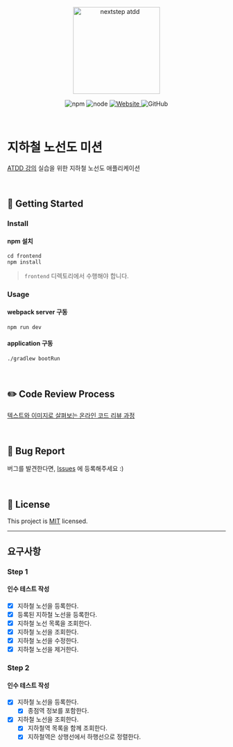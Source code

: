<p style="text-align: center">
    <img width="200px;" alt="nextstep atdd" src="https://raw.githubusercontent.com/woowacourse/atdd-subway-admin-frontend/master/images/main_logo.png"/>
</p>
<p style="text-align: center">
  <img alt="npm" src="https://img.shields.io/badge/npm-%3E%3D%205.5.0-blue">
  <img alt="node" src="https://img.shields.io/badge/node-%3E%3D%209.3.0-blue">
  <a href="https://edu.nextstep.camp/c/R89PYi5H" >
    <img alt="Website" src="https://img.shields.io/website?url=https%3A%2F%2Fedu.nextstep.camp%2Fc%2FR89PYi5H">
  </a>
  <img alt="GitHub" src="https://img.shields.io/github/license/next-step/atdd-subway-admin">
</p>

<br>

# 지하철 노선도 미션
[ATDD 강의](https://edu.nextstep.camp/c/R89PYi5H) 실습을 위한 지하철 노선도 애플리케이션

<br>

## 🚀 Getting Started

### Install
#### npm 설치
```
cd frontend
npm install
```
> `frontend` 디렉토리에서 수행해야 합니다.

### Usage
#### webpack server 구동
```
npm run dev
```
#### application 구동
```
./gradlew bootRun
```
<br>

## ✏️ Code Review Process
[텍스트와 이미지로 살펴보는 온라인 코드 리뷰 과정](https://github.com/next-step/nextstep-docs/tree/master/codereview)

<br>

## 🐞 Bug Report

버그를 발견한다면, [Issues](https://github.com/next-step/atdd-subway-admin/issues) 에 등록해주세요 :)

<br>

## 📝 License

This project is [MIT](https://github.com/next-step/atdd-subway-admin/blob/master/LICENSE.md) licensed.

---

## 요구사항

### Step 1

#### 인수 테스트 작성

* [x] 지하철 노선을 등록한다.
* [x] 등록된 지하철 노선을 등록한다.
* [x] 지하철 노선 목록을 조회한다.
* [x] 지하철 노선을 조회한다.
* [x] 지하철 노선을 수정한다.
* [x] 지하철 노선을 제거한다.

### Step 2

#### 인수 테스트 작성

* [x] 지하철 노선을 등록한다.
  * [x] 종점역 정보를 포함한다.
* [x] 지하철 노선을 조회한다.
  * [x] 지하철역 목록을 함께 조회한다.
  * [x] 지하철역은 상행선에서 하행선으로 정렬한다.

